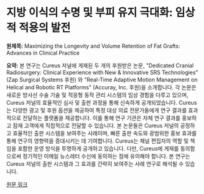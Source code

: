 # 지방 이식의 수명 및 부피 유지 극대화: 임상적 적용의 발전

**원제목:** Maximizing the Longevity and Volume Retention of Fat Grafts: Advances in Clinical Practice

**요약:** 본 연구는 Cureus 저널에 게재된 두 개의 후원받은 논문,  "Dedicated Cranial Radiosurgery: Clinical Experience with New & Innovative SRS Technologies" (Zap Surgical Systems 후원) 와 "Real-Time Adaptive Motion Management on Helical and Robotic RT Platforms" (Accuray, Inc. 후원)을 소개합니다.  각 논문은 새로운 방사선 수술 기술 및 적응형 동작 관리 시스템의 임상 경험을 다루고 있으며,  Cureus 저널의 효율적인 심사 및 출판 과정을 통해 신속하게 공개되었습니다.  Cureus는  다양한 광고 및 후원 옵션을 제공하여 특정 대상 의료 전문가들에게 연구 결과를 효과적으로 전달하는 플랫폼을 제공합니다.  이를 통해 연구 기관은 자체 연구 결과를 홍보하고  잠재 고객에게 직접적으로 전달할 수 있습니다. 본 논문들은  Cureus 저널의 공정하고 효율적인 출판 시스템을 보여주는 사례이며,  빠른 출판 속도와 광범위한 홍보 효과를 통해 연구의 영향력을 증대시키는 데 기여합니다.  Cureus는  채널 편집자의 역할 및 책임을 포함한 운영 방식을 투명하게 공개하고 있습니다.  다만, Cureus에 게재를 동의함으로써  정기적인 이메일 뉴스레터 수신에 동의하는 점에 유의해야 합니다.  본 연구는 Cureus 저널의 출판 시스템과 그 효과를 간략히 보여주는 사례 연구로 해석될 수 있습니다.

[원문 링크](https://www.cureus.com/articles/389902-maximizing-the-longevity-and-volume-retention-of-fat-grafts-advances-in-clinical-practice)

